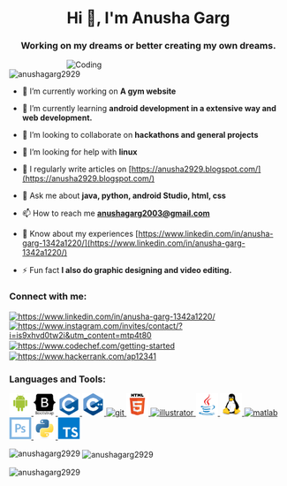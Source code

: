 <h1 align="center">Hi 👋, I'm Anusha Garg</h1>
<h3 align="center">Working on my dreams or better creating my own dreams.</h3>
<img align="right" alt="Coding" width = "400" src = "https://content.techgig.com/photo/77087595/Guide-How-to-build-career-as-a-programmer-without-college-degree.jpg">

<p align="left"> <img src="https://komarev.com/ghpvc/?username=anushagarg2929&label=Profile%20views&color=0e75b6&style=flat" alt="anushagarg2929" /> </p>

- 🔭 I’m currently working on **A gym website**

- 🌱 I’m currently learning **android development in a extensive way and web development.**

- 👯 I’m looking to collaborate on **hackathons and general projects**

- 🤝 I’m looking for help with **linux**

- 📝 I regularly write articles on [https://anusha2929.blogspot.com/](https://anusha2929.blogspot.com/)

- 💬 Ask me about **java, python, android Studio, html, css**

- 📫 How to reach me **anushagarg2003@gmail.com**

- 📄 Know about my experiences [https://www.linkedin.com/in/anusha-garg-1342a1220/](https://www.linkedin.com/in/anusha-garg-1342a1220/)

- ⚡ Fun fact **I also do graphic designing and video editing.**

<h3 align="left">Connect with me:</h3>
<p align="left">
<a href="https://linkedin.com/in/https://www.linkedin.com/in/anusha-garg-1342a1220/" target="blank"><img align="center" src="https://raw.githubusercontent.com/rahuldkjain/github-profile-readme-generator/master/src/images/icons/Social/linked-in-alt.svg" alt="https://www.linkedin.com/in/anusha-garg-1342a1220/" height="30" width="40" /></a>
<a href="https://instagram.com/https://www.instagram.com/invites/contact/?i=is9xhvd0tw2i&utm_content=mtp4t80" target="blank"><img align="center" src="https://raw.githubusercontent.com/rahuldkjain/github-profile-readme-generator/master/src/images/icons/Social/instagram.svg" alt="https://www.instagram.com/invites/contact/?i=is9xhvd0tw2i&utm_content=mtp4t80" height="30" width="40" /></a>
<a href="https://www.codechef.com/users/https://www.codechef.com/getting-started" target="blank"><img align="center" src="https://cdn.jsdelivr.net/npm/simple-icons@3.1.0/icons/codechef.svg" alt="https://www.codechef.com/getting-started" height="30" width="40" /></a>
<a href="https://www.hackerrank.com/https://www.hackerrank.com/ap12341" target="blank"><img align="center" src="https://raw.githubusercontent.com/rahuldkjain/github-profile-readme-generator/master/src/images/icons/Social/hackerrank.svg" alt="https://www.hackerrank.com/ap12341" height="30" width="40" /></a>
</p>

<h3 align="left">Languages and Tools:</h3>
<p align="left"> <a href="https://developer.android.com" target="_blank" rel="noreferrer"> <img src="https://raw.githubusercontent.com/devicons/devicon/master/icons/android/android-original-wordmark.svg" alt="android" width="40" height="40"/> </a> <a href="https://getbootstrap.com" target="_blank" rel="noreferrer"> <img src="https://raw.githubusercontent.com/devicons/devicon/master/icons/bootstrap/bootstrap-plain-wordmark.svg" alt="bootstrap" width="40" height="40"/> </a> <a href="https://www.cprogramming.com/" target="_blank" rel="noreferrer"> <img src="https://raw.githubusercontent.com/devicons/devicon/master/icons/c/c-original.svg" alt="c" width="40" height="40"/> </a> <a href="https://www.w3schools.com/cpp/" target="_blank" rel="noreferrer"> <img src="https://raw.githubusercontent.com/devicons/devicon/master/icons/cplusplus/cplusplus-original.svg" alt="cplusplus" width="40" height="40"/> </a> <a href="https://git-scm.com/" target="_blank" rel="noreferrer"> <img src="https://www.vectorlogo.zone/logos/git-scm/git-scm-icon.svg" alt="git" width="40" height="40"/> </a> <a href="https://www.w3.org/html/" target="_blank" rel="noreferrer"> <img src="https://raw.githubusercontent.com/devicons/devicon/master/icons/html5/html5-original-wordmark.svg" alt="html5" width="40" height="40"/> </a> <a href="https://www.adobe.com/in/products/illustrator.html" target="_blank" rel="noreferrer"> <img src="https://www.vectorlogo.zone/logos/adobe_illustrator/adobe_illustrator-icon.svg" alt="illustrator" width="40" height="40"/> </a> <a href="https://www.java.com" target="_blank" rel="noreferrer"> <img src="https://raw.githubusercontent.com/devicons/devicon/master/icons/java/java-original.svg" alt="java" width="40" height="40"/> </a> <a href="https://www.linux.org/" target="_blank" rel="noreferrer"> <img src="https://raw.githubusercontent.com/devicons/devicon/master/icons/linux/linux-original.svg" alt="linux" width="40" height="40"/> </a> <a href="https://www.mathworks.com/" target="_blank" rel="noreferrer"> <img src="https://upload.wikimedia.org/wikipedia/commons/2/21/Matlab_Logo.png" alt="matlab" width="40" height="40"/> </a> <a href="https://www.photoshop.com/en" target="_blank" rel="noreferrer"> <img src="https://raw.githubusercontent.com/devicons/devicon/master/icons/photoshop/photoshop-line.svg" alt="photoshop" width="40" height="40"/> </a> <a href="https://www.python.org" target="_blank" rel="noreferrer"> <img src="https://raw.githubusercontent.com/devicons/devicon/master/icons/python/python-original.svg" alt="python" width="40" height="40"/> </a> <a href="https://www.typescriptlang.org/" target="_blank" rel="noreferrer"> <img src="https://raw.githubusercontent.com/devicons/devicon/master/icons/typescript/typescript-original.svg" alt="typescript" width="40" height="40"/> </a> </p>

<p><img align="left" src="https://github-readme-stats.vercel.app/api/top-langs?username=anushagarg2929&show_icons=true&locale=en&layout=compact" alt="anushagarg2929" /></p>

<p>&nbsp;<img align="center" src="https://github-readme-stats.vercel.app/api?username=anushagarg2929&show_icons=true&locale=en" alt="anushagarg2929" /></p>

<p><img align="center" src="https://github-readme-streak-stats.herokuapp.com/?user=anushagarg2929&" alt="anushagarg2929" /></p>
